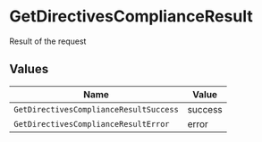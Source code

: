 # GetDirectivesComplianceResult

Result of the request


## Values

| Name                                   | Value                                  |
| -------------------------------------- | -------------------------------------- |
| `GetDirectivesComplianceResultSuccess` | success                                |
| `GetDirectivesComplianceResultError`   | error                                  |